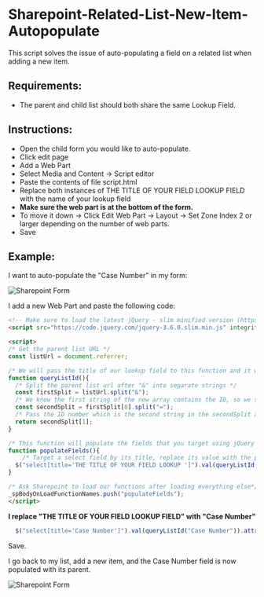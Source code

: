 # Sharepoint-Related-List-New-Item-Autopopulate

This script solves the issue of auto-populating a field on a related list when adding a new item.

## Requirements:

* The parent and child list should both share the same Lookup Field. 

## Instructions:

* Open the child form you would like to auto-populate.
* Click edit page
* Add a Web Part
* Select Media and Content -> Script editor
* Paste the contents of file script.html 
* Replace both instances of THE TITLE OF YOUR FIELD LOOKUP FIELD with the name of your lookup field
* **Make sure the web part is at the bottom of the form.**
 * To move it down -> Click Edit Web Part -> Layout -> Set Zone Index 2 or larger depending on the number of web parts.
* Save

## Example:

I want to auto-populate the "Case Number" in my form:

![Sharepoint Form](https://i.ibb.co/QQDkcw4/Screen-Shot-2021-09-09-at-1-51-38-PM.png)

I add a new Web Part and paste the following code:

```html
<!-- Make sure to load the latest jQuery - slim minified version (https://code.jquery.com/)-->
<script src="https://code.jquery.com/jquery-3.6.0.slim.min.js" integrity="sha256-u7e5khyithlIdTpu22PHhENmPcRdFiHRjhAuHcs05RI=" crossorigin="anonymous"></script>

<script>
/* Get the parent list URL */
const listUrl = document.referrer;

/* We will pass the title of our lookup field to this function and it will pass the ID to the Populate Fields function*/
function queryListId(){
  /* Split the parent list url after "&" into separate strings */ 
  const firstSplit = listUrl.split("&");
  /* We know the first string of the new array contains the ID, so we split it again to isolate the ID number */ 
  const secondSplit = firstSplit[0].split("=");
  /* Pass the ID number which is the second string in the secondSplit array */
  return secondSplit[1];
}

/* This function will populate the fields that you target using jQuery */
function populateFields(){
    /* Target a select field by its title, replace its value with the parent lookup field value and disable it to keep consistency*/
  $("select[title='THE TITLE OF YOUR FIELD LOOKUP ']").val(queryListId("THE TITLE OF YOUR FIELD LOOKUP ")).attr('disabled', true);
}

/* Ask Sharepoint to load our functions after loading everything else*/
_spBodyOnLoadFunctionNames.push("populateFields");
</script>


```

**I replace "THE TITLE OF YOUR FIELD LOOKUP FIELD" with "Case Number"**

```javascript
  $("select[title='Case Number']").val(queryListId("Case Number")).attr('disabled', true);

```

Save.

I go back to my list, add a new item, and the Case Number field is now populated with its parent.

![Sharepoint Form](https://i.ibb.co/5xB8jyY/Screen-Shot-2021-09-09-at-2-12-15-PM.png)


